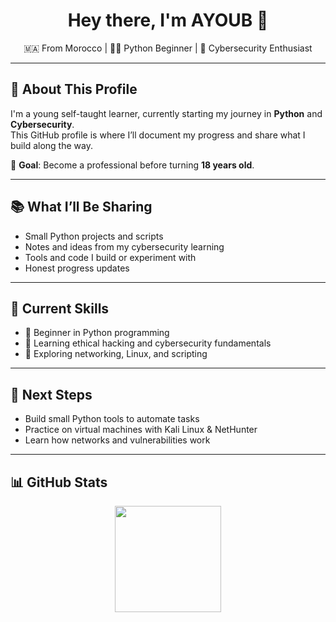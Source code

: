 <h1 align="center">Hey there, I'm AYOUB 👋</h1>

<p align="center">
  🇲🇦 From Morocco | 👨‍💻 Python Beginner | 🔐 Cybersecurity Enthusiast
</p>

---

## 🚀 About This Profile

I'm a young self-taught learner, currently starting my journey in **Python** and **Cybersecurity**.  
This GitHub profile is where I’ll document my progress and share what I build along the way.

📌 **Goal**: Become a professional before turning **18 years old**.

---

## 📚 What I’ll Be Sharing

- Small Python projects and scripts
- Notes and ideas from my cybersecurity learning
- Tools and code I build or experiment with
- Honest progress updates

---

## 🧰 Current Skills

- 👶 Beginner in Python programming
- 🔐 Learning ethical hacking and cybersecurity fundamentals
- 🧠 Exploring networking, Linux, and scripting

---

## 🎯 Next Steps

- Build small Python tools to automate tasks
- Practice on virtual machines with Kali Linux & NetHunter
- Learn how networks and vulnerabilities work

---

## 📊 GitHub Stats

<p align="center">
  <img src="https://github-readme-stats.vercel.app/api?username=AYOUB-CODING1&show_icons=true&theme=dark" height="170"/>
</p>
